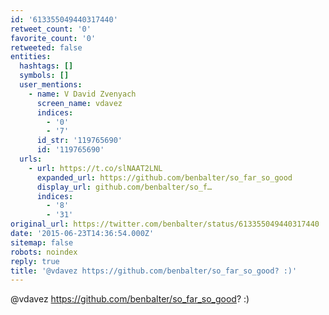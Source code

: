 ```yaml
---
id: '613355049440317440'
retweet_count: '0'
favorite_count: '0'
retweeted: false
entities:
  hashtags: []
  symbols: []
  user_mentions:
    - name: V David Zvenyach
      screen_name: vdavez
      indices:
        - '0'
        - '7'
      id_str: '119765690'
      id: '119765690'
  urls:
    - url: https://t.co/slNAAT2LNL
      expanded_url: https://github.com/benbalter/so_far_so_good
      display_url: github.com/benbalter/so_f…
      indices:
        - '8'
        - '31'
original_url: https://twitter.com/benbalter/status/613355049440317440
date: '2015-06-23T14:36:54.000Z'
sitemap: false
robots: noindex
reply: true
title: '@vdavez https://github.com/benbalter/so_far_so_good? :)'
---
```


@vdavez https://github.com/benbalter/so_far_so_good? :)